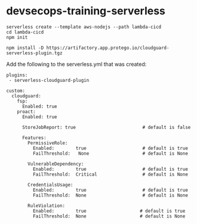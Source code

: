 # devsecops-training-serverless

    serverless create --template aws-nodejs --path lambda-cicd
    cd lambda-cicd
    npm init

    npm install -D https://artifactory.app.protego.io/cloudguard-serverless-plugin.tgz

Add the following to the serverless.yml that was created:

    plugins:
     - serverless-cloudguard-plugin

    custom:
      cloudguard:
        fsp:
          Enabled: true
        proact:
          Enabled: true
           
          StoreJobReport: true                         # default is false
    
          Features:
            PermissiveRole:
              Enabled:        true                     # default is true
              FailThreshold:   None                    # default is None
    
            VulnerableDependency:
              Enabled:        true                     # default is true
              FailThreshold:  Critical                 # default is None
    
            CredentialsUsage:
              Enabled:        true                     # default is true
              FailThreshold:  None                     # default is None
    
            RuleViolation:
              Enabled:        true                    # default is true
              FailThreshold:  None                    # default is None
